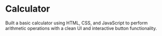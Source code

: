 # Calculator
Built a basic calculator using HTML, CSS, and JavaScript to perform arithmetic operations with a clean UI and interactive button functionality.
